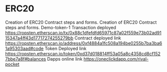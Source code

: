 # ERC20
Creation of ERC20 Contract steps  and forms.
Creation of ERC20 Contract steps  and forms.
Demo-token-1 
Transaction deployed 
https://ropsten.etherscan.io/tx/0x88c1dfefdfd65971c87a02f559e73b02ad9115347a4ff43d17717274255279bb
Contract deployed link
https://ropsten.etherscan.io/address/0xf4884a1fc508a194be0255b7ba3ba61a95303aad#code
Token Deployed  link 
https://ropsten.etherscan.io/token/0xd37d018814ff53a05a8c4358cd8cf1527bbe7a8f#balances
Dapps online link 
https://oneclickdapp.com/rival-pocket
